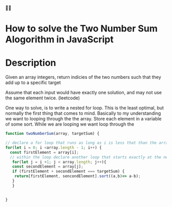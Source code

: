 ✌🏾
# How to solve the Two Number Sum Alogorithm in JavaScript

# Description
Given an array integers, return indicies of the two numbers such that they add up to a specific target

Assume that each input would have exactly one solution, and may not use the same element twice. (leetcode)

One way to solve, is to write a nested for loop. This is the least optimal, but normally the first thing that comes to mind. Basically to my understanding we want to looping through the the array. Store each element in a variable of some sort. While we are looping we want loop through the

```javascript
function twoNumberSum(array, targetSum) {

// declare a for loop that runs as long as i is less that than the array length - 1 
for(let i = 0; i <array.length - 1; i++) {
  const firstElement = array[i];
  // within the loop declare another loop that starts exactly at the next element and runs the actuall length of the array  
   for(let j = i +1; j < array.length; j++){
   const secondElement = array[j];
   if (firstElement + secondElement === targetSum) {
    return[firstElement, sencondElement].sort((a,b)=> a-b);
   }
   } 
  

}
```
